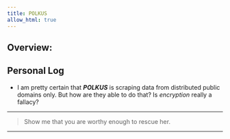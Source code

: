 ```yaml
---
title: POLKUS
allow_html: true
---
```


## Overview:

## Personal Log

- I am pretty certain that **_POLKUS_** is scraping data from distributed public domains only.
  But how are they able to do that? Is _encryption_ really a fallacy?

---

> Show me that you are worthy enough to rescue her.

---
